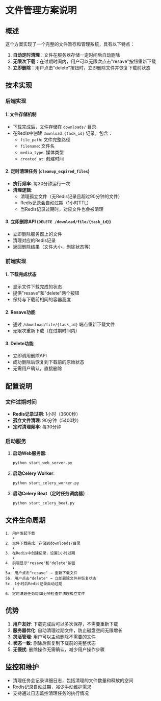 # 文件管理方案说明

## 概述

这个方案实现了一个完整的文件暂存和管理系统，具有以下特点：

1. **自动定时清理**：文件在服务器存储一定时间后自动删除
2. **无限次下载**：在过期时间内，用户可以无限次点击"resave"按钮重新下载
3. **立即删除**：用户点击"delete"按钮时，立即删除文件并恢复下载前状态

## 技术实现

### 后端实现

#### 1. 文件存储机制
- 下载完成后，文件存储在 `downloads/` 目录
- 在Redis中创建 `download:{task_id}` 记录，包含：
  - `file_path`: 文件完整路径
  - `filename`: 文件名
  - `media_type`: 媒体类型
  - `created_at`: 创建时间

#### 2. 定时清理任务 (`cleanup_expired_files`)
- **执行频率**: 每30分钟运行一次
- **清理逻辑**:
  - 清理孤立文件（无Redis记录且超过90分钟的文件）
  - Redis记录会自动过期（1小时TTL）
  - 当Redis记录过期时，对应文件也会被清理

#### 3. 立即删除API (`DELETE /download/file/{task_id}`)
- 立即删除服务器上的文件
- 清理对应的Redis记录
- 返回删除结果（文件大小、删除状态等）

### 前端实现

#### 1. 下载完成状态
- 显示文件下载完成的状态
- 提供"resave"和"delete"两个按钮
- 保持与下载前相同的容器高度

#### 2. Resave功能
- 通过 `/download/file/{task_id}` 端点重新下载文件
- 无限次重新下载（在过期时间内）

#### 3. Delete功能
- 立即调用删除API
- 成功删除后恢复到下载前的原始状态
- 无需用户确认，直接删除

## 配置说明

### 文件过期时间
- **Redis记录过期**: 1小时（3600秒）
- **孤立文件清理**: 90分钟（5400秒）
- **定时清理频率**: 每30分钟

### 启动服务

1. **启动Web服务器**:
   ```bash
   python start_web_server.py
   ```

2. **启动Celery Worker**:
   ```bash
   python start_celery_worker.py
   ```

3. **启动Celery Beat（定时任务调度器）**:
   ```bash
   python start_celery_beat.py
   ```

## 文件生命周期

```
1. 用户发起下载 
   ↓
2. 文件下载完成，存储到downloads/目录
   ↓  
3. 在Redis中创建记录，设置1小时过期
   ↓
4. 前端显示"resave"和"delete"按钮
   ↓
5a. 用户点击"resave" → 重新下载文件
5b. 用户点击"delete" → 立即删除文件并恢复状态  
5c. 1小时后Redis记录自动过期
   ↓
6. 定时清理任务每30分钟检查并清理孤立文件
```

## 优势

1. **用户友好**: 下载完成后可以多次保存，不需要重新下载
2. **服务器优化**: 自动清理过期文件，防止磁盘空间无限增长
3. **灵活管理**: 用户可以主动删除不需要的文件
4. **状态一致**: 删除后恢复到下载前的完整状态
5. **无侵扰**: 删除操作无需确认，减少用户操作步骤

## 监控和维护

- 清理任务会记录详细日志，包括清理的文件数量和释放的空间
- Redis记录自动过期，减少手动维护需求
- 支持通过日志监控清理任务的执行情况